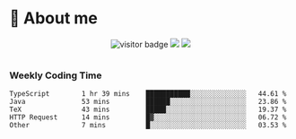 <!-- ![](https://youpai.roccoshi.top/img/20200804214216.png) -->

# 🧐 About me
 
<p align="center">
<img src="https://visitor-badge.laobi.icu/badge?page_id=Lincest.Lincest&title=hits" alt="visitor badge"/>
<a href="mailto:imroccoshi@gmail.com"><img src="https://img.shields.io/badge/gmail-imroccoshi%40gmail.com-red"></a>
<a href="https://blog.roccoshi.top"><img src="https://img.shields.io/badge/blog-roccoshi-green"></a>
</p>

<div align="center">
  <img src="https://github-readme-stats.vercel.app/api?username=Lincest&show_icons=true&count_private=true&show_owner=true" alt="">
   <!-- <img src="https://github-readme-stats.vercel.app/api/wakatime?username=Moreality&v=2" alt=""/> -->
</div>

### Weekly Coding Time

<!--START_SECTION:waka-->

```text
TypeScript        1 hr 39 mins    ███████████░░░░░░░░░░░░░░   44.61 %
Java              53 mins         ██████░░░░░░░░░░░░░░░░░░░   23.86 %
TeX               43 mins         █████░░░░░░░░░░░░░░░░░░░░   19.37 %
HTTP Request      14 mins         █▓░░░░░░░░░░░░░░░░░░░░░░░   06.72 %
Other             7 mins          █░░░░░░░░░░░░░░░░░░░░░░░░   03.53 %
```

<!--END_SECTION:waka-->


